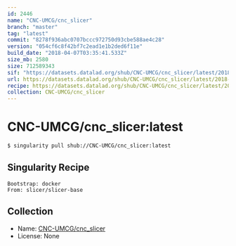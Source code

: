 ```yaml
---
id: 2446
name: "CNC-UMCG/cnc_slicer"
branch: "master"
tag: "latest"
commit: "8278f936abc0707bccc972750d93cbe588ae4c28"
version: "054cf6c8f42bf7c2ead1e1b2ded6f11e"
build_date: "2018-04-07T03:35:41.533Z"
size_mb: 2580
size: 712589343
sif: "https://datasets.datalad.org/shub/CNC-UMCG/cnc_slicer/latest/2018-04-07-8278f936-054cf6c8/054cf6c8f42bf7c2ead1e1b2ded6f11e.simg"
url: https://datasets.datalad.org/shub/CNC-UMCG/cnc_slicer/latest/2018-04-07-8278f936-054cf6c8/
recipe: https://datasets.datalad.org/shub/CNC-UMCG/cnc_slicer/latest/2018-04-07-8278f936-054cf6c8/Singularity
collection: CNC-UMCG/cnc_slicer
---
```


# CNC-UMCG/cnc_slicer:latest

```bash
$ singularity pull shub://CNC-UMCG/cnc_slicer:latest
```

## Singularity Recipe

```singularity
Bootstrap: docker
From: slicer/slicer-base
```

## Collection

 - Name: [CNC-UMCG/cnc_slicer](https://github.com/CNC-UMCG/cnc_slicer)
 - License: None


